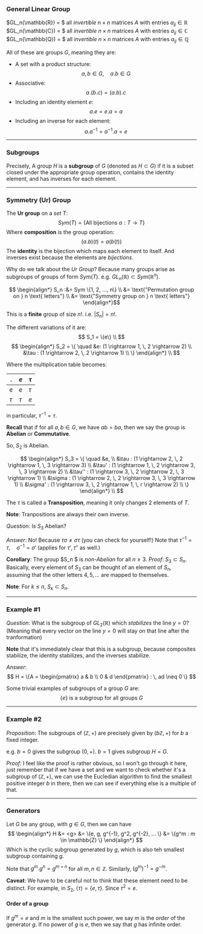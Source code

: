 ### General Linear Group
$GL_n(\mathbb{R}) = $ all _invertible_ $n \times n$ matrices $A$ with entries $a_{ij} \in \mathbb{R}$ 
$GL_n(\mathbb{C}) = $ all _invertible_ $n \times n$ matrices $A$ with entries $a_{ij} \in \mathbb{C}$ 
$GL_n(\mathbb{Q}) = $ all _invertible_ $n \times n$ matrices $A$ with entries $a_{ij} \in \mathbb{Q}$ 

All of these are groups $G$, meaning they are:
- A set with a product structure:
    $$a, b \in G, \quad a.b \in G$$
- Associative:
    $$a. (b.c) = (a.b).c$$
- Including an identity element $e$:
    $$a.e = e.a = a$$
- Including an inverse for each element:
    $$a.a^{-1} = a^{-1}.a = e$$

<hr/>

### Subgroups
Precisely, A group $H$ is a **subgroup** of $G$ (denoted as $H \subset G$) if it is a subset closed under the appropriate group operation, contains the identity element, and has inverses for each element.

<hr/>

### Symmetry (Ur) Group
The **Ur group** on a _set_ $T$:
$$
Sym(T) = \{\text{All bijections } a: T \rightarrow T \}
$$
Where **composition** is the group operation:
$$ (a.b) (t) = a(b(t))$$
The **identity** is the bijection which maps each element to itself.
And inverses exist because the elements are _bijections_.

Why do we talk about the _Ur Group_?
Because many groups arise as subgroups of groups of form $Sym(T)$.
e.g. $GL_n(\mathbb{R}) \subset Sym(\mathbb{R}^n)$.

$$
\begin{align*}
S_n :&= Sym \{1, 2, ..., n\} \\
&= \text{"Permutation group on } n \text{ letters"} \\
&= \text{"Symmetry group on } n \text{ letters"}
\end{align*}$$

This is a **finite** group of size $n!$. 
i.e. $|S_n| = n!$.

The different variations of it are:
$$
S_1 = \{e\} \\
$$
$$
\begin{align*}
S_2 = \{ \quad
&e: (1 \rightarrow 1, \, 2 \rightarrow 2) \\ 
&\tau : (1 \rightarrow 2, \, 2 \rightarrow 1) \\ \} 
\end{align*} \\
$$

Where the multiplication table becomes:

| .       | $e$    | $\tau$ |
|---      |---     | --     |
| $e$     | $e$    | $\tau$ |
| $\tau$  | $\tau$ | $e$    |

in particular, $\tau^{-1} = \tau$.

**Recall** that if for all $a, b \in G$, we have $ab = ba$, then we say the group is **Abelian** or **Commutative**.

So, $S_2$ is Abelian.

$$
\begin{align*}
S_3 = \{ \quad
&e, \\ 
&\tau : (1 \rightarrow 2, \, 2 \rightarrow 1, \, 3 \rightarrow 3) \\ 
&\tau' : (1 \rightarrow 1, \, 2 \rightarrow 3, \, 3 \rightarrow 2) \\
&\tau'' : (1 \rightarrow 3, \, 2 \rightarrow 2, \, 3 \rightarrow 1) \\
&\sigma : (1 \rightarrow 2, \, 2 \rightarrow 3, \, 3 \rightarrow 1) \\
&\sigma' : (1 \rightarrow 3, \, 2 \rightarrow 1, \, r \rightarrow 2) \\
\} 
\end{align*} \\
$$

The $\tau$ is called a **Transposition**, meaning it only changes $2$ elements of $T$.

**Note**: 
Tranpositions are always their own inverse.

_Question_: 
Is $S_3$ Abelian?

_Answer_:
No! Because $\tau \sigma \neq \sigma \tau$ (you can check for yourself!)
Note that $\tau^{-1} = \tau, \quad \sigma^{-1} = \sigma'$
(applies for $\tau', \tau''$ as well.)


**Corollary**:
The group $S_n $ is _non-Abelian_ for all $n \geq 3$.
_Proof_: 
$S_3 \subset S_n$. Basically, every element of $S_3$ can be thought of an element of $S_n$, assuming that the other letters $4, 5, ...$ are mapped to themselves.

**Note**:
For $k \leq n$, $S_k \subset S_n$.

<hr/>

### Example #1
_Question_:
What is the subgroup of $GL_2(\mathbb{R})$ which _stabilizes_ the line $y=0$?
(Meaning that every vector on the line $y=0$ will stay on that line after the tranformation)

**Note** that it's immediately clear that this is a subgroup, because composites stabilize, the identity stabilizes, and the inverses stabilize.

_Answer_: 
$$
H = \{A = \begin{pmatrix} a & b \\ 0 & d \end{pmatrix} : \, ad \neq 0 \}
$$

Some trivial examples of subgroups of a group $G$ are:
$$
\{e\} \text{ is a subgroup for all groups } G
$$

<hr/>

### Example #2
_Proposition_:
The subgroups of $(\mathbb{Z}, +)$ are precisely given by $(b \mathbb{Z}, +)$ for $b$ a fixed integer.

e.g. 
$b=0$ gives the subgroup $(0, +)$.
$b=1$ gives subgroup $H = G$.

_Proof_:
I feel like the proof is rather obvious, so I won't go through it here, just remember that if we have a set and we want to check whether it's a subgroup of $(\mathbb{Z}, +)$, we can use the Eucledian algorithm to find the smallest positive integer $b$ in there, then we can see if everything else is a multiple of that.

 <hr/>

### Generators
Let $G$ be any group, with $g \in G$, then we can have 
$$
\begin{align*}
H &= <g>
&= \{e, g, g^{-1},  g^2, g^{-2}, ... \}
&= \{g^m : m \in \mathbb{Z} \}
\end{align*}
$$
Which is the cyclic subgroup generated by $g$, which is also teh smallest subgroup containing $g$.

Note that $g^m . g^n = g^{m+n}$ for all $m, n \in \mathbb{Z}$. 
Similarly, $(g^m)^{-1} = g^{-m}$.

**Caveat**: We have to be careful not to think that these element need to be distinct.
For example, in $S_2$, $\langle \tau \rangle = \{e, \tau \}$. Since $\tau^2 = e$.

#### Order of a group
If $g^m = e$ and $m$ is the smallest such power, we say $m$ is the _order_ of the generator $g$.
If no power of $g$ is $e$, then we say that $g$ has infinite order.


